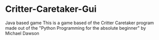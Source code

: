 # Critter-Caretaker-Gui
Java based game
This is a game based of the Critter Caretaker program made out of the "Python Programming for the absolute beginner" by Michael Dawson
